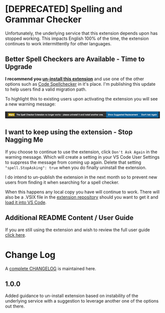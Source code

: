 # [DEPRECATED] Spelling and Grammar Checker

Unfortunately, the underlying service that this extension depends upon has stopped working.  This impacts English 100% of the time, the extension continues to work intermittently for other languages.  


## Better Spell Checkers are Available - Time to Upgrade

**I recommend you [un-install this extension](https://code.visualstudio.com/docs/editor/extension-gallery#_manage-extensions)** and use one of the other options such as [Code Spellchecker](https://marketplace.visualstudio.com/items?itemName=streetsidesoftware.code-spell-checker) in it's place.  I'm publishing this update to help users find a valid migration path. 

To highlight this to existing users upon activating the extension you will see a new warning message:  

![Warning Message](images/DoesNotWork.png)



## I want to keep using the extension - Stop Nagging Me

If you choose to continue to use the extension, click `Don't Ask Again` in the warning message.  Which will create a setting in your VS Code User Settings to suppress the message from coming up again.  Delete that setting `"spell.StopAsking": true` when you do finally uninstall the extension.

I do intend to un-publish the extension in the next month so to prevent new users from finding it when searching for a spell checker.  

When this happens any local copy you have will continue to work.  There will also be a .VSIX file in the [extension repository](https://marketplace.visualstudio.com/items?itemName=seanmcbreen.Spell) should you want to get it and [load it into VS Code](https://code.visualstudio.com/docs/editor/extension-gallery#_install-from-a-vsix).


## Additional README Content / User Guide
If you are still using the extension and wish to review the full user guide [click here](LEGACYREADME.md).



# Change Log

A [complete CHANGELOG](CHANGELOG.md) is maintained here.

## 1.0.0 
Added guidance to un-install extension based on instability of the underlying service with a suggestion to leverage another one of the options out there.
